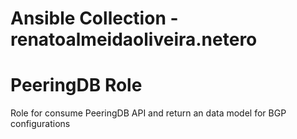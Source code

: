# Ansible Collection - renatoalmeidaoliveira.netero
# PeeringDB Role

  Role for consume PeeringDB API and return an data model for BGP configurations
